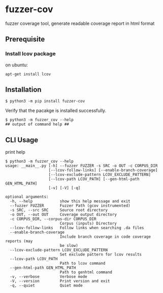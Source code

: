 
# fuzzer-cov

fuzzer coverage tool, generate readable coverage report in html format

## Prerequisite

### Install lcov package
on ubuntu:

```shell
apt-get install lcov
```

## Installation

```shell
$ python3 -m pip install fuzzer-cov
```

Verify that the pacakge is installed successfully.

```shell
$ python3 -m fuzzer_cov --help
## output of command help ##
```

## CLI Usage

print help

```shell
$ python3 -m fuzzer_cov --help
usage: __main__.py [-h] --fuzzer FUZZER -s SRC -o OUT -c CORPUS_DIR
                   [--lcov-follow-links] [--enable-branch-coverage]
                   [--lcov-exclude-pattern LCOV_EXCLUDE_PATTERN]
                   [--lcov-path LCOV_PATH] [--gen-html-path GEN_HTML_PATH]
                   [-v] [-V] [-q]

optional arguments:
  -h, --help            show this help message and exit
  --fuzzer FUZZER       Fuzzer Path (gcov instrumented)
  -s SRC, --src SRC     Source root directory
  -o OUT, --out OUT     Coverage output directory
  -c CORPUS_DIR, --corpus-dir CORPUS_DIR
                        Corpus (inputs) Directory
  --lcov-follow-links   Follow links when searching .da files
  --enable-branch-coverage
                        Include branch coverage in code coverage reports (may
                        be slow)
  --lcov-exclude-pattern LCOV_EXCLUDE_PATTERN
                        Set exclude pattern for lcov results
  --lcov-path LCOV_PATH
                        Path to lcov command
  --gen-html-path GEN_HTML_PATH
                        Path to genhtml command
  -v, --verbose         Verbose mode
  -V, --version         Print version and exit
  -q, --quiet           Quiet mode

```
